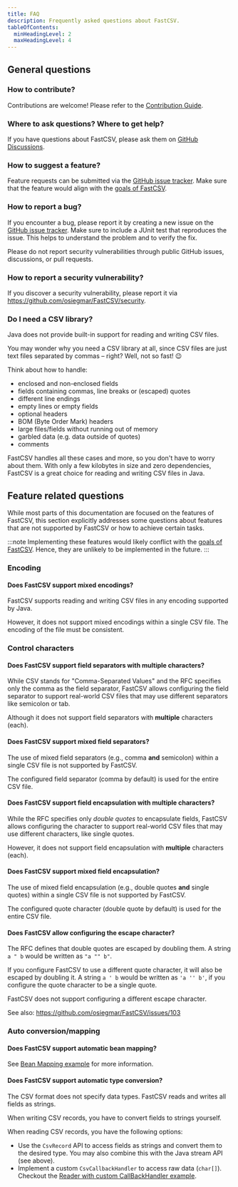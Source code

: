 ```yaml
---
title: FAQ
description: Frequently asked questions about FastCSV.
tableOfContents:
  minHeadingLevel: 2
  maxHeadingLevel: 4
---
```


## General questions

### How to contribute?

Contributions are welcome! Please refer to the [Contribution Guide](/guides/contribution/).

### Where to ask questions? Where to get help?

If you have questions about FastCSV, please ask them
on [GitHub Discussions](https://github.com/osiegmar/FastCSV/discussions).

### How to suggest a feature?

Feature requests can be submitted via the [GitHub issue tracker](https://github.com/osiegmar/FastCSV/issues/new/choose).
Make sure that the feature would align with the [goals of FastCSV](/architecture/goals/).

### How to report a bug?

If you encounter a bug, please report it by creating a new issue on
the [GitHub issue tracker](https://github.com/osiegmar/FastCSV/issues/new/choose). Make sure to include a JUnit test
that reproduces the issue.
This helps to understand the problem and to verify the fix.

Please do not report security vulnerabilities through public GitHub issues, discussions, or pull requests.

### How to report a security vulnerability?

If you discover a security vulnerability, please report it via https://github.com/osiegmar/FastCSV/security.

### Do I need a CSV library?

Java does not provide built-in support for reading and writing CSV files.

You may wonder why you need a CSV library at all, since CSV files are just text files separated by commas – right?
Well, not so fast! 😉

Think about how to handle:

- enclosed and non-enclosed fields
- fields containing commas, line breaks or (escaped) quotes
- different line endings
- empty lines or empty fields
- optional headers
- BOM (Byte Order Mark) headers
- large files/fields without running out of memory
- garbled data (e.g. data outside of quotes)
- comments

FastCSV handles all these cases and more, so you don't have to worry about them. With only a few kilobytes in size
and zero dependencies, FastCSV is a great choice for reading and writing CSV files in Java.

## Feature related questions

While most parts of this documentation are focused on the features of FastCSV, this section explicitly addresses some
questions about features that are not supported by FastCSV or how to achieve certain tasks.

:::note
Implementing these features would likely conflict with the [goals of FastCSV](/architecture/goals/).
Hence, they are unlikely to be implemented in the future.
:::

### Encoding

#### Does FastCSV support mixed encodings?

FastCSV supports reading and writing CSV files in any encoding supported by Java.

However, it does not support mixed encodings within a single CSV file. The encoding of the file must be consistent.

### Control characters

#### Does FastCSV support field separators with multiple characters?

While CSV stands for "Comma-Separated Values" and the RFC specifies only the comma as the field separator,
FastCSV allows configuring the field separator to support real-world CSV files that may use different separators
like semicolon or tab.

Although it does not support field separators with **multiple** characters (each).

#### Does FastCSV support mixed field separators?

The use of mixed field separators (e.g., comma **and** semicolon) within a single CSV file is not supported by FastCSV.

The configured field separator (comma by default) is used for the entire CSV file.

#### Does FastCSV support field encapsulation with multiple characters?

While the RFC specifies only *double quotes* to encapsulate fields, FastCSV allows configuring the character
to support real-world CSV files that may use different characters, like single quotes.

However, it does not support field encapsulation with **multiple** characters (each).

#### Does FastCSV support mixed field encapsulation?

The use of mixed field encapsulation (e.g., double quotes **and** single quotes) within a single CSV file is not
supported by FastCSV.

The configured quote character (double quote by default) is used for the entire CSV file.

#### Does FastCSV allow configuring the escape character?

The RFC defines that double quotes are escaped by doubling them.
A string `a " b` would be written as `"a "" b"`.

If you configure FastCSV to use a different quote character, it will also be escaped by doubling it.
A string `a ' b` would be written as `'a '' b'`, if you configure the quote character to be a single quote.

FastCSV does not support configuring a different escape character.

See also: https://github.com/osiegmar/FastCSV/issues/103

### Auto conversion/mapping

#### Does FastCSV support automatic bean mapping?

See [Bean Mapping example](/guides/examples/bean-mapping/) for more information.

#### Does FastCSV support automatic type conversion?

The CSV format does not specify data types. FastCSV reads and writes all fields as strings.

When writing CSV records, you have to convert fields to strings yourself.

When reading CSV records, you have the following options:

- Use the `CsvRecord` API to access fields as strings and convert them to the desired type. You may also combine this
  with the Java stream API (see above).
- Implement a custom `CsvCallbackHandler` to access raw data (`char[]`). Checkout the
  [Reader with custom CallBackHandler example](https://github.com/osiegmar/FastCSV/blob/main/example/src/main/java/example/ExampleCsvReaderWithCustomCallbackHandler.java).
